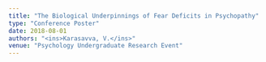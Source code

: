```yaml
---
title: "The Biological Underpinnings of Fear Deficits in Psychopathy"
type: "Conference Poster"
date: 2018-08-01
authors: "<ins>Karasavva, V.</ins>"
venue: "Psychology Undergraduate Research Event"
---
```

